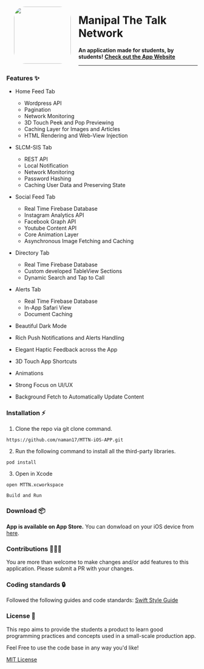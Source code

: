 <img src="https://github.com/naman17/MTTN-iOS-APP/blob/master/MTTN/Alternate%20Icons/DarkAppIcon/Dark-Icon-App-76x76@2x.png?raw=true" align="left" hspace="20" vspace="20" height="150" width="150" style="border-radius: 20%">

# Manipal The Talk Network
**An application made for students, by students!**
**[Check out the App Website](https://app.manipalthetalk.org)**

---


### Features ✨
- Home Feed Tab
    - Wordpress API
    - Pagination
    - Network Monitoring 
    - 3D Touch Peek and Pop Previewing
    - Caching Layer for Images and Articles
    - HTML Rendering and Web-View Injection
- SLCM-SIS Tab
    - REST API
    - Local Notification
    - Network Monitoring 
    - Password Hashing
    - Caching User Data and Preserving State
- Social Feed Tab
    - Real Time Firebase Database
    - Instagram Analytics API
    - Facebook Graph API
    - Youtube Content API
    - Core Animation Layer
    - Asynchronous Image Fetching and Caching  
- Directory Tab
    - Real Time Firebase Database 
    - Custom developed TableView Sections
    - Dynamic Search and Tap to Call
- Alerts Tab
    - Real Time Firebase Database 
    - In-App Safari View
    - Document Caching


- Beautiful Dark Mode
- Rich Push Notifications and Alerts Handling
- Elegant Haptic Feedback across the App
- 3D Touch App Shortcuts
- Animations
- Strong Focus on UI/UX
- Background Fetch to Automatically Update Content




### Installation ⚡️

1. Clone the repo via git clone command.
```
https://github.com/naman17/MTTN-iOS-APP.git
```
2. Run the following command to install all the third-party libraries.
```
pod install
```
3. Open in Xcode
```
open MTTN.xcworkspace
```
```
Build and Run
```


### Download 📦
**App is available on App Store.** You can donwload on your iOS device from [here](https://apps.apple.com/in/app/mttn/id1386295566).



### Contributions 👷🏻‍♂️

You are more than welcome to make changes and/or add features to this application.
Please submit a PR with your changes.

### Coding standards 🔒

Followed the following guides and code standards:
[Swift Style Guide](https://github.com/linkedin/swift-style-guide)

### License 📝

This repo aims to provide the students a product to learn good programming practices and concepts used in a small-scale production app. 

Feel Free to use the code base in any way you'd like!


[MIT License](https://github.com/naman17/MTTN-iOS-APP/blob/master/LICENSE)

